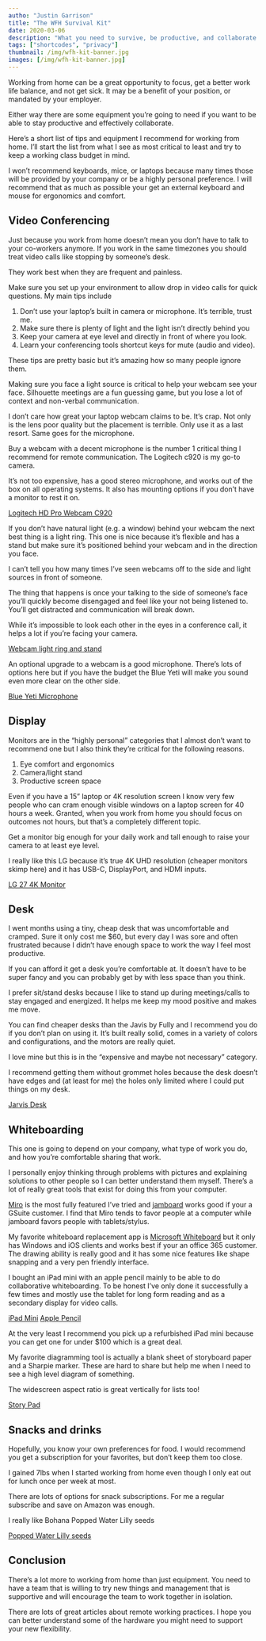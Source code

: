 ```yaml
---
autho: "Justin Garrison"
title: "The WFH Survival Kit"
date: 2020-03-06
description: "What you need to survive, be productive, and collaborate remotely"
tags: ["shortcodes", "privacy"]
thumbnail: /img/wfh-kit-banner.jpg 
images: [/img/wfh-kit-banner.jpg]
---
```


Working from home can be a great opportunity to focus, get a better work life balance, and not get sick. It may be a benefit of your position, or mandated by your employer.

Either way there are some equipment you’re going to need if you want to be able to stay productive and effectively collaborate.

Here’s a short list of tips and equipment I recommend for working from home. I’ll start the list from what I see as most critical to least and try to keep a working class budget in mind.

I won’t recommend keyboards, mice, or laptops because many times those will be provided by your company or be a highly personal preference. I will recommend that as much as possible your get an external keyboard and mouse for ergonomics and comfort.

## Video Conferencing

Just because you work from home doesn’t mean you don’t have to talk to your co-workers anymore. If you work in the same timezones you should treat video calls like stopping by someone’s desk.

They work best when they are frequent and painless.

Make sure you set up your environment to allow drop in video calls for quick questions. My main tips include

1. Don’t use your laptop’s built in camera or microphone. It’s terrible, trust me.
2. Make sure there is plenty of light and the light isn’t directly behind you
3. Keep your camera at eye level and directly in front of where you look.
4. Learn your conferencing tools shortcut keys for mute (audio and video).

These tips are pretty basic but it’s amazing how so many people ignore them.

Making sure you face a light source is critical to help your webcam see your face. Silhouette meetings are a fun guessing game, but you lose a lot of context and non-verbal communication.

I don’t care how great your laptop webcam claims to be. It’s crap. Not only is the lens poor quality but the placement is terrible. Only use it as a last resort. Same goes for the microphone.

Buy a webcam with a decent microphone is the number 1 critical thing I recommend for remote communication. The Logitech c920 is my go-to camera.

It’s not too expensive, has a good stereo microphone, and works out of the box on all operating systems. It also has mounting options if you don’t have a monitor to rest it on.

[Logitech HD Pro Webcam C920](https://www.amazon.com/gp/product/B006JH8T3S?tag=wfhsurvival-20)

If you don’t have natural light (e.g. a window) behind your webcam the next best thing is a light ring. This one is nice because it’s flexible and has a stand but make sure it’s positioned behind your webcam and in the direction you face.

I can’t tell you how many times I’ve seen webcams off to the side and light sources in front of someone.

The thing that happens is once your talking to the side of someone’s face you’ll quickly become disengaged and feel like your not being listened to. You’ll get distracted and communication will break down.

While it’s impossible to look each other in the eyes in a conference call, it helps a lot if you’re facing your camera.

[Webcam light ring and stand](https://www.amazon.com/gp/product/B07G379ZBH?tag=wfhsurvival-20)

An optional upgrade to a webcam is a good microphone. There’s lots of options here but if you have the budget the Blue Yeti will make you sound even more clear on the other side.

[Blue Yeti Microphone](https://www.amazon.com/gp/product/B00N1YPXW2?tag=wfhsurvival-20)

## Display

Monitors are in the “highly personal” categories that I almost don’t want to recommend one but I also think they’re critical for the following reasons.

1. Eye comfort and ergonomics
2. Camera/light stand
3. Productive screen space

Even if you have a 15” laptop or 4K resolution screen I know very few people who can cram enough visible windows on a laptop screen for 40 hours a week. Granted, when you work from home you should focus on outcomes not hours, but that’s a completely different topic.

Get a monitor big enough for your daily work and tall enough to raise your camera to at least eye level.

I really like this LG because it’s true 4K UHD resolution (cheaper monitors skimp here) and it has USB-C, DisplayPort, and HDMI inputs.

[LG 27 4K Monitor](https://www.amazon.com/gp/product/B078GVTD9N?tag=wfhsurvival-20)

## Desk

I went months using a tiny, cheap desk that was uncomfortable and cramped. Sure it only cost me $60, but every day I was sore and often frustrated because I didn’t have enough space to work the way I feel most productive.

If you can afford it get a desk you’re comfortable at. It doesn’t have to be super fancy and you can probably get by with less space than you think.

I prefer sit/stand desks because I like to stand up during meetings/calls to stay engaged and energized. It helps me keep my mood positive and makes me move.

You can find cheaper desks than the Javis by Fully and I recommend you do if you don’t plan on using it. It’s built really solid, comes in a variety of colors and configurations, and the motors are really quiet.

I love mine but this is in the “expensive and maybe not necessary” category.

I recommend getting them without grommet holes because the desk doesn’t have edges and (at least for me) the holes only limited where I could put things on my desk.

[Jarvis Desk](https://www.amazon.com/gp/product/B07T748JVP?tag=wfhsurvival-20)

## Whiteboarding

This one is going to depend on your company, what type of work you do, and how you’re comfortable sharing that work.

I personally enjoy thinking through problems with pictures and explaining solutions to other people so I can better understand them myself. There’s a lot of really great tools that exist for doing this from your computer.

[Miro](https://miro.com/) is the most fully featured I’ve tried and [jamboard](https://gsuite.google.com/products/jamboard/) works good if your a GSuite customer. I find that Miro tends to favor people at a computer while jamboard favors people with tablets/stylus.

My favorite whiteboard replacement app is [Microsoft Whiteboard](https://products.office.com/en-us/microsoft-whiteboard/digital-whiteboard-app) but it only has Windows and iOS clients and works best if your an office 365 customer. The drawing ability is really good and it has some nice features like shape snapping and a very pen friendly interface.

I bought an iPad mini with an apple pencil mainly to be able to do collaborative whiteboarding. To be honest I’ve only done it successfully a few times and mostly use the tablet for long form reading and as a secondary display for video calls.

[iPad Mini](https://www.amazon.com/gp/product/B07PRD2NQ7?tag=wfhsurvival-20) [Apple Pencil](https://www.amazon.com/gp/product/B016NY7784?tag=wfhsurvival-20)

At the very least I recommend you pick up a refurbished iPad mini because you can get one for under $100 which is a great deal.

My favorite diagramming tool is actually a blank sheet of storyboard paper and a Sharpie marker. These are hard to share but help me when I need to see a high level diagram of something.

The widescreen aspect ratio is great vertically for lists too!

[Story Pad](https://www.amazon.com/gp/product/B084DGDZMQ?tag=wfhsurvival-20)

## Snacks and drinks

Hopefully, you know your own preferences for food. I would recommend you get a subscription for your favorites, but don’t keep them too close.

I gained 7lbs when I started working from home even though I only eat out for lunch once per week at most.

There are lots of options for snack subscriptions. For me a regular subscribe and save on Amazon was enough.

I really like Bohana Popped Water Lilly seeds

[Popped Water Lilly seeds](https://www.amazon.com/gp/product/B079RM289K?tag=wfhsurvival-20)

## Conclusion

There’s a lot more to working from home than just equipment. You need to have a team that is willing to try new things and management that is supportive and will encourage the team to work together in isolation.

There are lots of great articles about remote working practices. I hope you can better understand some of the hardware you might need to support your new flexibility.

